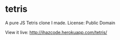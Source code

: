 # tetris
A pure JS Tetris clone I made. License: Public Domain

View it live: http://ihazcode.herokuapp.com/tetris/
